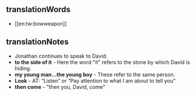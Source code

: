 ## translationWords

* [[en:tw:bowweapon]]

## translationNotes

* Jonathan continues to speak to David.
* **to the side of it** - Here the word "it" refers to the stone by which David is hiding.
* **my young man...the young boy** - These refer to the same person.
* **Look** - AT: “Listen” or “Pay attention to what I am about to tell you”
* **then come** - "then you, David, come"
